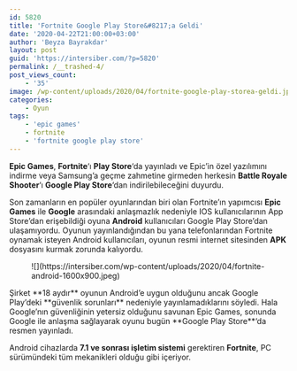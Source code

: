 ```yaml
---
id: 5820
title: 'Fortnite Google Play Store&#8217;a Geldi'
date: '2020-04-22T21:00:00+03:00'
author: 'Beyza Bayrakdar'
layout: post
guid: 'https://intersiber.com/?p=5820'
permalink: /__trashed-4/
post_views_count:
    - '35'
image: /wp-content/uploads/2020/04/fortnite-google-play-storea-geldi.jpg
categories:
    - Oyun
tags:
    - 'epic games'
    - fortnite
    - 'fortnite google play store'
---
```


**Epic Games**, **Fortnite**‘ı **Play Store**‘da yayınladı ve Epic’in özel yazılımını indirme veya Samsung’a geçme zahmetine girmeden herkesin **Battle Royale Shooter**‘ı **Google Play Store**‘dan indirilebileceğini duyurdu.

Son zamanların en popüler oyunlarından biri olan Fortnite’ın yapımcısı **Epic Games** ile **Google** arasındaki anlaşmazlık nedeniyle IOS kullanıcılarının App Store’dan erişebildiği oyuna **Android** kullanıcıları Google Play Store’dan ulaşamıyordu. Oyunun yayınlandığından bu yana telefonlarından Fortnite oynamak isteyen Android kullanıcıları, oyunun resmi internet sitesinden **APK** dosyasını kurmak zorunda kalıyordu.

<figure class="wp-block-image size-large">![](https://intersiber.com/wp-content/uploads/2020/04/fortnite-android-1600x900.jpeg)</figure>Şirket **18 aydır** oyunun Android’e uygun olduğunu ancak Google Play’deki **güvenlik sorunları** nedeniyle yayınlamadıklarını söyledi. Hala Google’nın güvenliğinin yetersiz olduğunu savunan Epic Games, sonunda Google ile anlaşma sağlayarak oyunu bugün **Google Play Store**‘da resmen yayınladı.

Android cihazlarda **7.1 ve sonrası işletim sistemi** gerektiren **Fortnite**, PC sürümündeki tüm mekanikleri olduğu gibi içeriyor.